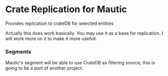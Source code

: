 # Crate Replication for Mautic

Provides replication to crateDB for selected entities

Actually this does work basically. You may use it as a base for replication. I will work more on it to make it more usefull.

### Segments
Mautic's segment will be able to use CrateDB as filtering source, this is going to be a part of another project.
